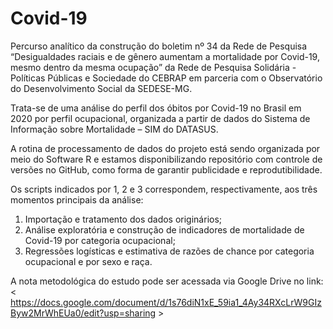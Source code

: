 # Covid-19

Percurso analítico da construção do boletim nº 34 da Rede de Pesquisa “Desigualdades raciais e de gênero aumentam a mortalidade por Covid-19, mesmo dentro da mesma ocupação” da Rede de Pesquisa Solidária - Políticas Públicas e Sociedade do CEBRAP em parceria com o Observatório do Desenvolvimento Social da SEDESE-MG.

Trata-se de uma análise do perfil dos óbitos por Covid-19 no Brasil em 2020 por perfil ocupacional, organizada a partir de dados do Sistema de Informação sobre Mortalidade – SIM do DATASUS.

A rotina de processamento de dados do projeto está sendo organizada por meio do Software R e estamos disponibilizando repositório com controle de versões no GitHub, como forma de garantir publicidade e reprodutibilidade. 

Os scripts indicados por 1, 2 e 3 correspondem, respectivamente, aos três momentos principais da análise: 
1. Importação e tratamento dos dados originários;
2. Análise exploratória e construção de indicadores de mortalidade de Covid-19 por categoria ocupacional;
3. Regressões logísticas e estimativa de razões de chance por categoria ocupacional e por sexo e raça.

A nota metodológica do estudo pode ser acessada via Google Drive no link: < https://docs.google.com/document/d/1s76diN1xE_59ia1_4Ay34RXcLrW9GIzByw2MrWhEUa0/edit?usp=sharing >
